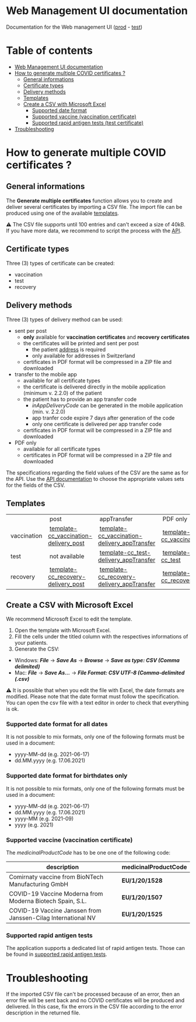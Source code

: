 # Web Management UI documentation
Documentation for the Web management UI ([prod](
https://www.covidcertificate.admin.ch/
) - [test](
https://www.covidcertificate-a.admin.ch/
))

# Table of contents
- [Web Management UI documentation](#web-management-ui-documentation)
- [How to generate multiple COVID certificates ?](#how-to-generate-multiple-covid-certificates--)
  * [General informations](#general-informations)
  * [Certificate types](#certificate-types)
  * [Delivery methods](#delivery-methods)
  * [Templates](#templates)
  * [Create a CSV with Microsoft Excel](#create-a-csv-with-microsoft-excel)
    + [Supported date format](#supported-date-format-for-all-dates)
    + [Supported vaccine (vaccination certificate)](#supported-vaccine-vaccination-certificate)
    + [Supported rapid antigen tests (test certificate)](#supported-rapid-antigen-tests)
- [Troubleshooting](#troubleshooting)

# How to generate multiple COVID certificates ?
## General informations

The **Generate multiple certificates** function allows you to create and deliver several certificates by importing a CSV file. The import file can be produced using one of the available [templates](#templates).

⚠️ The CSV file supports until 100 entries and can't exceed a size of 40kB. If you have more data, we recommend to script the process with the [API](
https://github.com/admin-ch/CovidCertificate-Api-Scripts
).

## Certificate types
Three (3) types of certificate can be created:
- vaccination
- test
- recovery

## Delivery methods
Three (3) types of delivery method can be used:
- sent per post
  - **only** available for **vaccination certificates** and **recovery certificates**
  - the certificates will be printed and sent per post
    - the patient [address](
      https://github.com/admin-ch/CovidCertificate-Apidoc#address-data
      ) is required
    - only available for addresses in Switzerland
  - certificates in PDF format will be compressed in a ZIP file and downloaded
- transfer to the mobile app
  - available for all certificate types
  - the certificate is delivered directly in the mobile application (minimum v. 2.2.0) of the patient
  - the patient has to provide an app transfer code
    - *inAppDeliveryCode* can be generated in the mobile application (min. v. 2.2.0)
    - app tranfer code expire 7 days after generation of the code
    - only one certificate is delivered per app transfer code
  - certificates in PDF format will be compressed in a ZIP file and downloaded
- PDF only
  - available for all certificate types
  - certificates in PDF format will be compressed in a ZIP file and downloaded

The specifications regarding the field values of the CSV are the same as for the API. Use the [API documentation](
https://github.com/admin-ch/CovidCertificate-Apidoc#request---certificate-data
) to choose the appropriate values sets for the fields of the CSV.

## Templates
<table>
 <tr>
  <td>&nbsp;</td>
  <td>&nbsp;post</td>
  <td>&nbsp;appTransfer</td>
  <td>&nbsp;PDF only</td>
 </tr>
 <tr>
  <td>&nbsp;vaccination</td>
  <td>&nbsp;<a href="https://github.com/admin-ch/CovidCertificate-UIdoc/blob/main/template-cc_vaccination-delivery_post.xlsx">template-cc_vaccination-delivery_post</a></td>
  <td>&nbsp;<a href="https://github.com/admin-ch/CovidCertificate-UIdoc/blob/main/template-cc_vaccination-delivery_appTransfer.xlsx">template-cc_vaccination-delivery_appTransfer</a></td>
  <td>&nbsp;<a href="https://github.com/admin-ch/CovidCertificate-UIdoc/blob/main/template-cc_vaccination.xlsx">template-cc_vaccination</a></td>
 </tr>
 <tr>
   <td>&nbsp;test</td>
  <td>&nbsp;not available</td>
  <td>&nbsp;<a href="https://github.com/admin-ch/CovidCertificate-UIdoc/blob/main/template-cc_test-delivery_appTransfer.xlsx">template-cc_test-delivery_appTransfer</a></td>
  <td>&nbsp;<a href="https://github.com/admin-ch/CovidCertificate-UIdoc/blob/main/template-cc_test.xlsx">template-cc_test</a></td>
 </tr>
 <tr>
   <td>&nbsp;recovery</td>
  <td>&nbsp;<a href="https://github.com/admin-ch/CovidCertificate-UIdoc/blob/main/template-cc_recovery-delivery_post.xlsx">template-cc_recovery-delivery_post</a></td>
  <td>&nbsp;<a href="https://github.com/admin-ch/CovidCertificate-UIdoc/blob/main/template-cc_recovery-delivery_appTransfer.xlsx">template-cc_recovery-delivery_appTransfer</a></td>
  <td>&nbsp;<a href="https://github.com/admin-ch/CovidCertificate-UIdoc/blob/main/template-cc_recovery.xlsx">template-cc_recovery</a></td>
 </tr>
</table>

## Create a CSV with Microsoft Excel

We recommend Microsoft Excel to edit the template.
1. Open the template with Microsoft Excel.
2. Fill the cells under the titled column with the respectives informations of your patients.
3. Generate the CSV:
 - Windows: ***File*** -> ***Save As*** -> ***Browse*** -> ***Save as type: CSV (Comma delimited)***
 - Mac: ***File*** -> ***Save As...*** -> ***File Format: CSV UTF-8 (Comma-delimited (.csv)***

⚠️ It is possible that when you edit the file with Excel, the date formats are modified. Please note that the date format must follow the specification. You can open the csv file with a text editor in order to check that everything is ok.

### Supported date format for all dates
It is not possible to mix formats, only one of the following formats must be used in a document:
- yyyy-MM-dd (e.g. 2021-06-17)
- dd.MM.yyyy (e.g. 17.06.2021)

### Supported date format for birthdates only
It is not possible to mix formats, only one of the following formats must be used in a document:
- yyyy-MM-dd (e.g. 2021-06-17)
- dd.MM.yyyy (e.g. 17.06.2021)
- yyyy-MM (e.g. 2021-09)
- yyyy (e.g. 2021)

### Supported vaccine (vaccination certificate)
The *medicinalProductCode* has to be one one of the following code:

| description                                                  | medicinalProductCode         |
|--------------------------------------------------------------|--------------|
| Comirnaty vaccine from BioNTech Manufacturing GmbH           | **EU/1/20/1528** |
| COVID-19 Vaccine Moderna from Moderna Biotech Spain, S.L.    | **EU/1/20/1507** |
| COVID-19 Vaccine Janssen from Janssen-Cilag International NV | **EU/1/20/1525** |

### Supported rapid antigen tests
The application supports a dedicated list of rapid antigen tests. Those can be found in [supported rapid antigen tests](https://corona-fachinformationen.bagapps.ch/documents/sars-cov-2-antigen-schnelltests-fachanwendung-mit-covid-zertifikat.pdf).

# Troubleshooting
If the imported CSV file can't be processed because of an error, then an error file will be sent back and no COVID certificates will be produced and delivered.
In this case, fix the errors in the CSV file according to the error description in the returned file.

